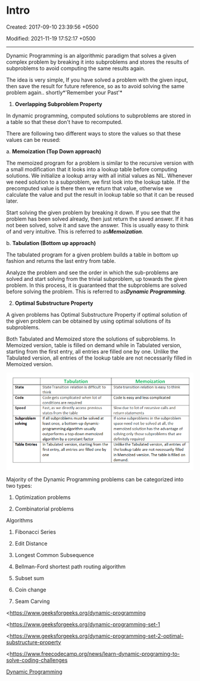 # Intro

Created: 2017-09-10 23:39:56 +0500

Modified: 2021-11-19 17:52:17 +0500

---

Dynamic Programming is an algorithmic paradigm that solves a given complex problem by breaking it into subproblems and stores the results of subproblems to avoid computing the same results again.

The idea is very simple, If you have solved a problem with the given input, then save the result for future reference, so as to avoid solving the same problem again.. shortly*'Remember your Past'*

1.  **Overlapping Subproblem Property**

In dynamic programming, computed solutions to subproblems are stored in a table so that these don't have to recomputed.

There are following two different ways to store the values so that these values can be reused:

a.  **Memoization (Top Down approach)**

The memoized program for a problem is similar to the recursive version with a small modification that it looks into a lookup table before computing solutions. We initialize a lookup array with all initial values as NIL. Whenever we need solution to a subproblem, we first look into the lookup table. If the precomputed value is there then we return that value, otherwise we calculate the value and put the result in lookup table so that it can be reused later.

Start solving the given problem by breaking it down. If you see that the problem has been solved already, then just return the saved answer. If it has not been solved, solve it and save the answer. This is usually easy to think of and very intuitive. This is referred to as***Memoization***.

b.  **Tabulation (Bottom up approach)**

The tabulated program for a given problem builds a table in bottom up fashion and returns the last entry from table.

Analyze the problem and see the order in which the sub-problems are solved and start solving from the trivial subproblem, up towards the given problem. In this process, it is guaranteed that the subproblems are solved before solving the problem. This is referred to as***Dynamic Programming***.

2.  **Optimal Substructure Property**

A given problems has Optimal Substructure Property if optimal solution of the given problem can be obtained by using optimal solutions of its subproblems.

Both Tabulated and Memoized store the solutions of subproblems. In Memoized version, table is filled on demand while in Tabulated version, starting from the first entry, all entries are filled one by one. Unlike the Tabulated version, all entries of the lookup table are not necessarily filled in Memoized version.

![image](media/Intro-image1.png)

Majority of the Dynamic Programming problems can be categorized into two types:

1.  Optimization problems

2.  Combinatorial problems

Algorithms

1.  Fibonacci Series

2.  Edit Distance

3.  Longest Common Subsequence

4.  Bellman-Ford shortest path routing algorithm

5.  Subset sum

6.  Coin change

7.  Seam Carving

<https://www.geeksforgeeks.org/dynamic-programming

<https://www.geeksforgeeks.org/dynamic-programming-set-1

<https://www.geeksforgeeks.org/dynamic-programming-set-2-optimal-substructure-property

<https://www.freecodecamp.org/news/learn-dynamic-programing-to-solve-coding-challenges

[Dynamic Programming](https://www.youtube.com/playlist?list=PLrmLmBdmIlpsHaNTPP_jHHDx_os9ItYXr)
